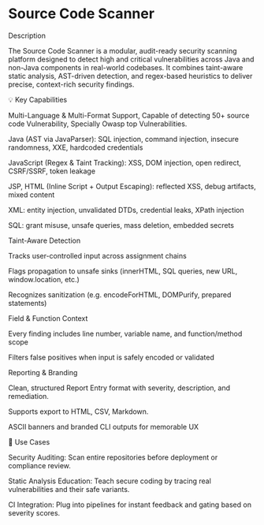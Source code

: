 # Source Code Scanner



Description

The Source Code Scanner is a modular, audit-ready security scanning platform designed to detect high and critical vulnerabilities across Java and non-Java components in real-world codebases. It combines taint-aware static analysis, AST-driven detection, and regex-based heuristics to deliver precise, context-rich security findings.



💡 Key Capabilities

Multi-Language \& Multi-Format Support, Capable of detecting 50+ source code Vulnerability, Specially Owasp top Vulnerabilities.



Java (AST via JavaParser): SQL injection, command injection, insecure randomness, XXE, hardcoded credentials



JavaScript (Regex \& Taint Tracking): XSS, DOM injection, open redirect, CSRF/SSRF, token leakage



JSP, HTML (Inline Script + Output Escaping): reflected XSS, debug artifacts, mixed content



XML: entity injection, unvalidated DTDs, credential leaks, XPath injection



SQL: grant misuse, unsafe queries, mass deletion, embedded secrets





Taint-Aware Detection



Tracks user-controlled input across assignment chains



Flags propagation to unsafe sinks (innerHTML, SQL queries, new URL, window.location, etc.)



Recognizes sanitization (e.g. encodeForHTML, DOMPurify, prepared statements)



Field \& Function Context



Every finding includes line number, variable name, and function/method scope



Filters false positives when input is safely encoded or validated





Reporting \& Branding



Clean, structured Report Entry format with severity, description, and remediation.



Supports export to HTML, CSV, Markdown.



ASCII banners and branded CLI outputs for memorable UX



🚀 Use Cases

Security Auditing: Scan entire repositories before deployment or compliance review.



Static Analysis Education: Teach secure coding by tracing real vulnerabilities and their safe variants.



CI Integration: Plug into pipelines for instant feedback and gating based on severity scores.



